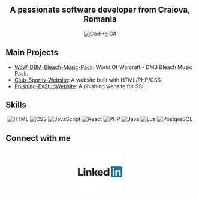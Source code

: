 <h2 align="center">A passionate software developer from Craiova, Romania</h2>

<p align="center">
  <img src="https://media.giphy.com/media/qgQUggAC3Pfv687qPC/giphy.gif" alt="Coding Gif" width="300"/>
</p>

## Main Projects
<ul>
  <li><a href="https://github.com/Dorogea/WoW-DBM-Bleach-Music-Pack" target="_blank">WoW-DBM-Bleach-Music-Pack</a>: World Of Warcraft - DMB Bleach Music Pack.</li>
  <li><a href="https://github.com/Dorogea/Club-Sportiv-Website" target="_blank">Club-Sportiv-Website</a>: A website built with HTML/PHP/CSS.</li>
  <li><a href="https://github.com/Dorogea/Phishing-EvStudWebsite" target="_blank">Phishing-EvStudWebsite</a>: A phishing website for SSI.</li>
</ul>

## Skills
<p align="center">
  <img src="https://img.shields.io/badge/HTML-E34F26?style=for-the-badge&logo=html5&logoColor=white" alt="HTML"/>
  <img src="https://img.shields.io/badge/CSS-1572B6?style=for-the-badge&logo=css3&logoColor=white" alt="CSS"/>
  <img src="https://img.shields.io/badge/JavaScript-323330?style=for-the-badge&logo=javascript&logoColor=F7DF1E" alt="JavaScript"/>
  <img src="https://img.shields.io/badge/React-20232A?style=for-the-badge&logo=react&logoColor=61DAFB" alt="React"/>
  <img src="https://img.shields.io/badge/PHP-777BB4?style=for-the-badge&logo=php&logoColor=white" alt="PHP"/>
  <img src="https://img.shields.io/badge/Java-ED8B00?style=for-the-badge&logo=java&logoColor=white" alt="Java"/>
  <img src="https://img.shields.io/badge/Lua-2C2D72?style=for-the-badge&logo=lua&logoColor=white" alt="Lua"/>
  <img src="https://img.shields.io/badge/PostgreSQL-336791?style=for-the-badge&logo=postgresql&logoColor=white" alt="PostgreSQL"/>
</p>

## Connect with me
<p align="center">
  <a href="https://www.linkedin.com/in/eduard-dorogea-263072236" target="_blank" rel="noreferrer">
    <img src="https://raw.githubusercontent.com/devicons/devicon/master/icons/linkedin/linkedin-original-wordmark.svg" alt="LinkedIn" width="120" height="120"/>
  </a>
</p>
